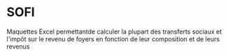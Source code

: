 # SOFI
Maquettes Excel permettantde calculer la plupart des transferts sociaux et l'impôt sur le revenu de foyers en fonction de leur composition et de leurs revenus
